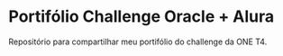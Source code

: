 # Portifólio Challenge Oracle + Alura
Repositório para compartilhar meu portifólio do challenge da ONE T4.

